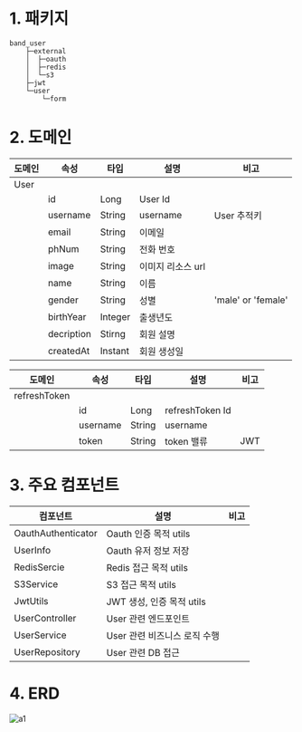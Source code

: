 # 1. 패키지 
```
band_user
    ├─external
    │  ├─oauth
    │  ├─redis
    │  └─s3
    ├─jwt
    └─user
        └─form
```

# 2. 도메인

| 도메인 | 속성 | 타입 | 설명 | 비고 |  
|--------|------|------|------|------|
|User    |      |      |      |      |
|        |id|Long|User Id||
|        |username|String|username|User 추적키|
|        |email|String|이메일||
|        |phNum|String|전화 번호||
|        |image|String|이미지 리소스 url||
|        |name|String|이름||
|        |gender|String|성별|'male' or 'female'|
|        |birthYear|Integer|출생년도||
|        |decription|Stirng|회원 설명||
|        |createdAt|Instant|회원 생성일||



| 도메인 | 속성 | 타입 | 설명 | 비고 |  
|--------|------|------|------|------|
|refreshToken|      |      |      |      |
|            |id|Long|refreshToken Id||
|            |username|String|username||
|            |token|String|token 밸류|JWT|



# 3. 주요 컴포넌트

| 컴포넌트 | 설명 | 비고 |  
|----------|------|------|
|OauthAuthenticator|Oauth 인증 목적 utils||
|UserInfo|Oauth 유저 정보 저장||
|RedisSercie|Redis 접근 목적 utils||
|S3Service|S3 접근 목적 utils||
|JwtUtils|JWT 생성, 인증 목적 utils||
|UserController|User 관련 엔드포인트||
|UserService|User 관련 비즈니스 로직 수행||
|UserRepository|User 관련 DB 접근||



# 4. ERD
![a1](https://github.com/user-attachments/assets/a5448959-e542-433d-b61c-ee36411b73a3)
